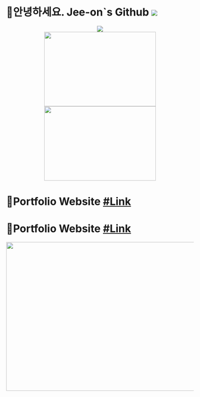 # 👋안녕하세요. Jee-on`s Github <img src="https://hits.seeyoufarm.com/api/count/incr/badge.svg?url=https://github.com/Jee-on">
<div align="center">
<img src ="https://github-readme-streak-stats.herokuapp.com/?user=Jee-on&theme=dracula&hide_border=true&background=FFFFFF00"></br>
<img height="200" width="300" src="https://github-readme-stats.vercel.app/api?username=Jee-on&show_icons=true&theme=dracula&hide_rank=true&hide_border=true&bg_color=00000000">
<img height="200" width="300" src="https://github-readme-stats.vercel.app/api/top-langs/?username=Jee-on&theme=dracula&layout=compact&hide_border=true&bg_color=00000000">
</div>

# 📜Portfolio Website <a href="https://jee-on.github.io/react-portfolio">#Link</a>
# 📜Portfolio Website <a href="https://jee-on.github.io/react-portfolio">#Link

<p align="center">
  <a href="https://jee-on.github.io/react-portfolio">
<img  height="400" width="550" src="https://github.com/Jee-on/Jee-on/assets/131442485/b25ec93c-bd7e-4793-af36-ba4ce71bac7d">

  </a>

</p>
